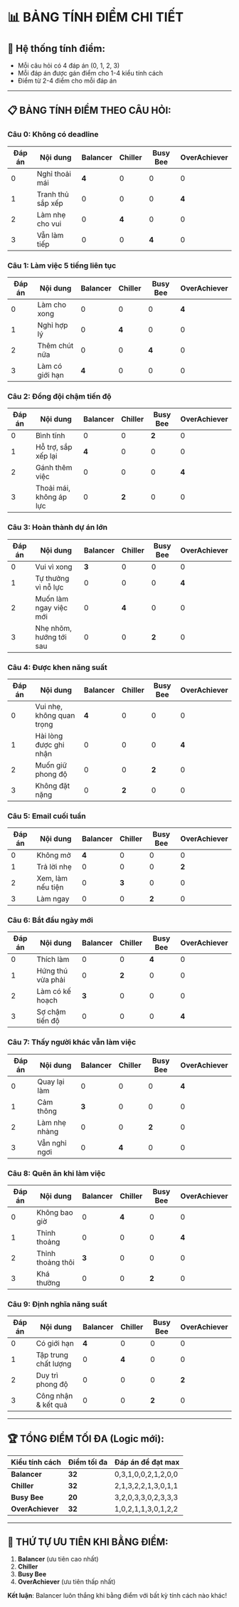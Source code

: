 # 📊 BẢNG TÍNH ĐIỂM CHI TIẾT

## 🎯 Hệ thống tính điểm:
- Mỗi câu hỏi có 4 đáp án (0, 1, 2, 3)
- Mỗi đáp án được gán điểm cho 1-4 kiểu tính cách
- Điểm từ 2-4 điểm cho mỗi đáp án

---

## 📋 BẢNG TÍNH ĐIỂM THEO CÂU HỎI:

### **Câu 0: Không có deadline**
| Đáp án | Nội dung | Balancer | Chiller | Busy Bee | OverAchiever |
|--------|----------|----------|---------|----------|--------------|
| 0 | Nghỉ thoải mái | **4** | 0 | 0 | 0 |
| 1 | Tranh thủ sắp xếp | 0 | 0 | 0 | **4** |
| 2 | Làm nhẹ cho vui | 0 | **4** | 0 | 0 |
| 3 | Vẫn làm tiếp | 0 | 0 | **4** | 0 |

### **Câu 1: Làm việc 5 tiếng liên tục**
| Đáp án | Nội dung | Balancer | Chiller | Busy Bee | OverAchiever |
|--------|----------|----------|---------|----------|--------------|
| 0 | Làm cho xong | 0 | 0 | 0 | **4** |
| 1 | Nghỉ hợp lý | 0 | **4** | 0 | 0 |
| 2 | Thêm chút nữa | 0 | 0 | **4** | 0 |
| 3 | Làm có giới hạn | **4** | 0 | 0 | 0 |

### **Câu 2: Đồng đội chậm tiến độ**
| Đáp án | Nội dung | Balancer | Chiller | Busy Bee | OverAchiever |
|--------|----------|----------|---------|----------|--------------|
| 0 | Bình tĩnh | 0 | 0 | **2** | 0 |
| 1 | Hỗ trợ, sắp xếp lại | **4** | 0 | 0 | 0 |
| 2 | Gánh thêm việc | 0 | 0 | 0 | **4** |
| 3 | Thoải mái, không áp lực | 0 | **2** | 0 | 0 |

### **Câu 3: Hoàn thành dự án lớn**
| Đáp án | Nội dung | Balancer | Chiller | Busy Bee | OverAchiever |
|--------|----------|----------|---------|----------|--------------|
| 0 | Vui vì xong | **3** | 0 | 0 | 0 |
| 1 | Tự thưởng vì nỗ lực | 0 | 0 | 0 | **4** |
| 2 | Muốn làm ngay việc mới | 0 | **4** | 0 | 0 |
| 3 | Nhẹ nhõm, hướng tới sau | 0 | 0 | **2** | 0 |

### **Câu 4: Được khen năng suất**
| Đáp án | Nội dung | Balancer | Chiller | Busy Bee | OverAchiever |
|--------|----------|----------|---------|----------|--------------|
| 0 | Vui nhẹ, không quan trọng | **4** | 0 | 0 | 0 |
| 1 | Hài lòng được ghi nhận | 0 | 0 | 0 | **4** |
| 2 | Muốn giữ phong độ | 0 | 0 | **2** | 0 |
| 3 | Không đặt nặng | 0 | **2** | 0 | 0 |

### **Câu 5: Email cuối tuần**
| Đáp án | Nội dung | Balancer | Chiller | Busy Bee | OverAchiever |
|--------|----------|----------|---------|----------|--------------|
| 0 | Không mở | **4** | 0 | 0 | 0 |
| 1 | Trả lời nhẹ | 0 | 0 | 0 | **2** |
| 2 | Xem, làm nếu tiện | 0 | **3** | 0 | 0 |
| 3 | Làm ngay | 0 | 0 | **2** | 0 |

### **Câu 6: Bắt đầu ngày mới**
| Đáp án | Nội dung | Balancer | Chiller | Busy Bee | OverAchiever |
|--------|----------|----------|---------|----------|--------------|
| 0 | Thích làm | 0 | 0 | **4** | 0 |
| 1 | Hứng thú vừa phải | 0 | **2** | 0 | 0 |
| 2 | Làm có kế hoạch | **3** | 0 | 0 | 0 |
| 3 | Sợ chậm tiến độ | 0 | 0 | 0 | **4** |

### **Câu 7: Thấy người khác vẫn làm việc**
| Đáp án | Nội dung | Balancer | Chiller | Busy Bee | OverAchiever |
|--------|----------|----------|---------|----------|--------------|
| 0 | Quay lại làm | 0 | 0 | 0 | **4** |
| 1 | Cảm thông | **3** | 0 | 0 | 0 |
| 2 | Làm nhẹ nhàng | 0 | 0 | **2** | 0 |
| 3 | Vẫn nghỉ ngơi | 0 | **4** | 0 | 0 |

### **Câu 8: Quên ăn khi làm việc**
| Đáp án | Nội dung | Balancer | Chiller | Busy Bee | OverAchiever |
|--------|----------|----------|---------|----------|--------------|
| 0 | Không bao giờ | 0 | **4** | 0 | 0 |
| 1 | Thỉnh thoảng | 0 | 0 | 0 | **4** |
| 2 | Thỉnh thoảng thôi | **3** | 0 | 0 | 0 |
| 3 | Khá thường | 0 | 0 | **2** | 0 |

### **Câu 9: Định nghĩa năng suất**
| Đáp án | Nội dung | Balancer | Chiller | Busy Bee | OverAchiever |
|--------|----------|----------|---------|----------|--------------|
| 0 | Có giới hạn | **4** | 0 | 0 | 0 |
| 1 | Tập trung chất lượng | 0 | **4** | 0 | 0 |
| 2 | Duy trì phong độ | 0 | 0 | 0 | **2** |
| 3 | Công nhận & kết quả | 0 | 0 | **2** | 0 |

---

## 🏆 TỔNG ĐIỂM TỐI ĐA (Logic mới):

| Kiểu tính cách | Điểm tối đa | Đáp án để đạt max |
|----------------|-------------|-------------------|
| **Balancer** | **32** | 0,3,1,0,0,2,1,2,0,0 |
| **Chiller** | **32** | 2,1,3,2,2,1,3,0,1,1 |
| **Busy Bee** | **20** | 3,2,0,3,3,0,2,3,3,3 |
| **OverAchiever** | **32** | 1,0,2,1,1,3,0,1,2,2 |

---

## 🎯 THỨ TỰ ƯU TIÊN KHI BẰNG ĐIỂM:

1. **Balancer** (ưu tiên cao nhất)
2. **Chiller** 
3. **Busy Bee**
4. **OverAchiever** (ưu tiên thấp nhất)

**Kết luận**: Balancer luôn thắng khi bằng điểm với bất kỳ tính cách nào khác!
